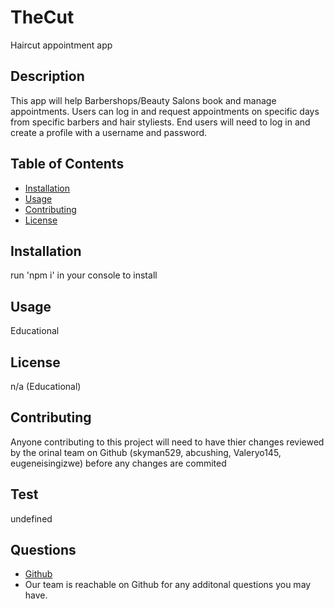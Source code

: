 # TheCut
Haircut appointment app
  ## Description
  This app will help Barbershops/Beauty Salons book and manage appointments. Users can log in and request appointments on specific days from specific barbers and hair styliests. End users will need to log in and create a profile with a username and password.
  
  ## Table of Contents
  * [Installation](#installation)
  * [Usage](#usage)
  * [Contributing](#contributing)
  * [License](#license)
  
  ## Installation
  run 'npm i' in your console to install
  
  ## Usage
  Educational
  ## License
  n/a (Educational)
  
  ## Contributing
  Anyone contributing to this project will need to have thier changes reviewed by the orinal team on Github (skyman529, abcushing, Valeryo145, eugeneisingizwe) before any changes are commited
  ## Test
  undefined
  ## Questions
  * [Github](https://github.com/skyman529/TheCut)
  * Our team is reachable on Github for any additonal questions you may have.